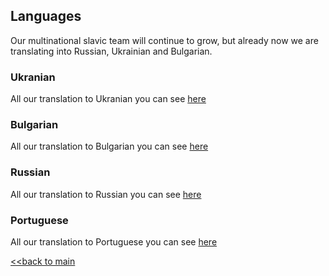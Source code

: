 <!-- Languages -->
## Languages

Our multinational slavic team will continue to grow, but already now we are translating into Russian, Ukrainian and Bulgarian.

### Ukranian
All our translation to Ukranian you can see [here](https://github.com/nq4-net/entrance/blob/main/languages/ukrainian.md)

### Bulgarian
All our translation to Bulgarian you can see [here](https://github.com/nq4-net/entrance/blob/main/languages/bulgarian.md)

### Russian
All our translation to Russian you can see [here](https://github.com/nq4-net/entrance/blob/main/languages/russian.md)

### Portuguese
All our translation to Portuguese you can see [here](https://github.com/nq4-net/entrance/blob/main/languages/portuguese.md)


[<<back to main](https://github.com/nq4-net/entrance)